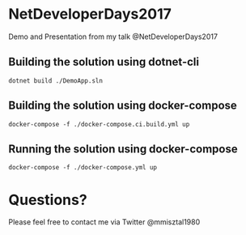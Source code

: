 # NetDeveloperDays2017
Demo and Presentation from my talk @NetDeveloperDays2017

## Building the solution using dotnet-cli

`dotnet build ./DemoApp.sln`

## Building the solution using docker-compose

`docker-compose -f ./docker-compose.ci.build.yml up`

## Running the solution using docker-compose

`docker-compose -f ./docker-compose.yml up`

# Questions?
Please feel free to contact me via Twitter @mmisztal1980